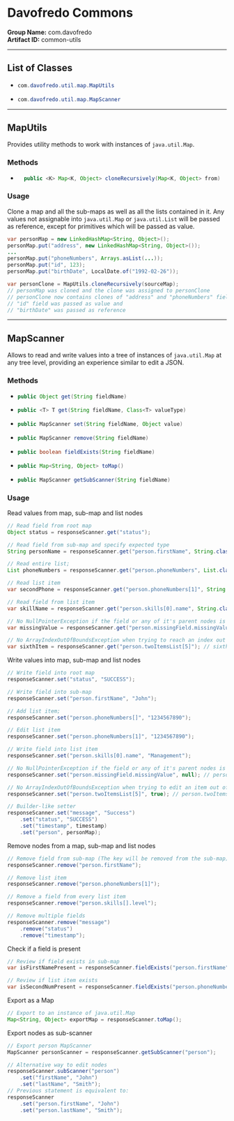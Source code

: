 # Davofredo Commons
**Group Name:** com.davofredo  
**Artifact ID:** common-utils
______________________________
## List of Classes
* ``` Java
  com.davofredo.util.map.MapUtils
* ``` Java
  com.davofredo.util.map.MapScanner
_____________________________
## MapUtils
Provides utility methods to work with instances of 
```java.util.Map```.
### Methods
* ``` java
    public <K> Map<K, Object> cloneRecursively(Map<K, Object> from)

### Usage
Clone a map and all the sub-maps as well as all the lists contained in it.
Any values not assignable into ```java.util.Map``` or 
```java.util.List``` will be passed as reference, except for 
primitives which will be passed as value.
``` Java
var personMap = new LinkedHashMap<String, Object>();
personMap.put("address", new LinkedHashMap<String, Object>());
...
personMap.put("phoneNumbers", Arrays.asList(...));
personMap.put("id", 123);
personMap.put("birthDate", LocalDate.of("1992-02-26"));

var personClone = MapUtils.cloneRecursively(sourceMap);
// personMap was cloned and the clone was assigned to personClone
// personClone now contains clones of "address" and "phoneNumbers" fields
// "id" field was passed as value and 
// "birthDate" was passed as reference
```
________________
## MapScanner
Allows to read and write values into a tree of instances of 
```java.util.Map``` at any tree level, providing an experience
similar to edit a JSON.
### Methods
* ``` java
  public Object get(String fieldName)
  ```
* ``` java
  public <T> T get(String fieldName, Class<T> valueType)
  ```
* ``` java
  public MapScanner set(String fieldName, Object value)
  ```
* ``` java
  public MapScanner remove(String fieldName)
  ```
* ``` java
  public boolean fieldExists(String fieldName)
  ```
* ``` java
  public Map<String, Object> toMap()
  ```
* ``` java
  public MapScanner getSubScanner(String fieldName)
  ```
### Usage
Read values from map, sub-map and list nodes
``` java
// Read field from root map
Object status = responseScanner.get("status");

// Read field from sub-map and specify expected type
String personName = responseScanner.get("person.firstName", String.class);

// Read entire list;
List phoneNumbers = responseScanner.get("person.phoneNumbers", List.class);

// Read list item
var secondPhone = responseScanner.get("person.phoneNumbers[1]", String.class);

// Read field from list item
var skillName = responseScanner.get("person.skills[0].name", String.class);

// No NullPointerException if the field or any of it's parent nodes is missing
var missingValue = responseScanner.get("person.missingField.missingValue"); // missingValue = null

// No ArrayIndexOutOfBoundsException when trying to reach an index out of bounds
var sixthItem = responseScanner.get("person.twoItemsList[5]"); // sixthItem = null
```
Write values into map, sub-map and list nodes
``` java
// Write field into root map
responseScanner.set("status", "SUCCESS");

// Write field into sub-map
responseScanner.set("person.firstName", "John");

// Add list item;
responseScanner.set("person.phoneNumbers[]", "1234567890");

// Edit list item
responseScanner.set("person.phoneNumbers[1]", "1234567890");

// Write field into list item
responseScanner.set("person.skills[0].name", "Management");

// No NullPointerException if the field or any of it's parent nodes is missing
responseScanner.set("person.missingField.missingValue", null); // person.missingField.missingValue = null

// No ArrayIndexOutOfBoundsException when trying to edit an item out of bounds
responseScanner.set("person.twoItemsList[5]", true); // person.twoItemsList.size() = 6 ... [true, false, null, null, null, true]

// Builder-like setter
responseScanner.set("message", "Success")
    .set("status", "SUCCESS")
    .set("timestamp", timestamp)
    .set("person", personMap);
```
Remove nodes from a map, sub-map and list nodes
``` java
// Remove field from sub-map (The key will be removed from the sub-map)
responseScanner.remove("person.firstName");

// Remove list item
responseScanner.remove("person.phoneNumbers[1]");

// Remove a field from every list item
responseScanner.remove("person.skills[].level");

// Remove multiple fields
responseScanner.remove("message")
    .remove("status")
    .remove("timestamp");
```
Check if a field is present
``` java
// Review if field exists in sub-map
var isFirstNamePresent = responseScanner.fieldExists("person.firstName");

// Review if list item exists
var isSecondNumPresent = responseScanner.fieldExists("person.phoneNumbers[1]");
```
Export as a Map
``` java
// Export to an instance of java.util.Map
Map<String, Object> exportMap = responseScanner.toMap();
```
Export nodes as sub-scanner
``` java
// Export person MapScanner
MapScanner personScanner = responseScanner.getSubScanner("person");

// Alternative way to edit nodes
responseScanner.subScanner("person")
    .set("firstName", "John")
    .set("lastName", "Smith");
// Previous statement is equivalent to:
responseScanner
    .set("person.firstName", "John")
    .set("person.lastName", "Smith");
```